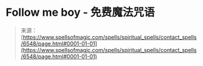 <!--yml

category: 未分类

date: 2024-06-12 18:41:15

-->

# Follow me boy - 免费魔法咒语

> 来源：[https://www.spellsofmagic.com/spells/spiritual_spells/contact_spells/6548/page.html#0001-01-01](https://www.spellsofmagic.com/spells/spiritual_spells/contact_spells/6548/page.html#0001-01-01)
